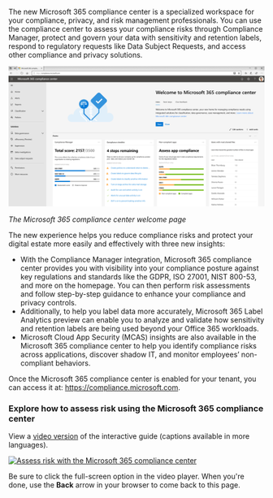 The new Microsoft 365 compliance center is a specialized workspace for your compliance, privacy, and risk management professionals. You can use the compliance center to assess your compliance risks through Compliance Manager, protect and govern your data with sensitivity and retention labels, respond to regulatory requests like Data Subject Requests, and access other compliance and privacy solutions. 

![Microsoft 365 compliance center](../media/4-compliance-center.png)

*The Microsoft 365 compliance center welcome page*

The new experience helps you reduce compliance risks and protect your digital estate more easily and effectively with three new insights:

- With the Compliance Manager integration, Microsoft 365 compliance center provides you with visibility into your compliance posture against key regulations and standards like the GDPR, ISO 27001, NIST 800-53, and more on the homepage. You can then perform risk assessments and follow step-by-step guidance to enhance your compliance and privacy controls.
- Additionally, to help you label data more accurately, Microsoft 365 Label Analytics preview can enable you to analyze and validate how sensitivity and retention labels are being used beyond your Office 365 workloads. 
- Microsoft Cloud App Security (MCAS) insights are also available in the Microsoft 365 compliance center to help you identify compliance risks across applications, discover shadow IT, and monitor employees’ non-compliant behaviors.

Once the Microsoft 365 compliance center is enabled for your tenant, you can access it at: https://compliance.microsoft.com.

### Explore how to assess risk using the Microsoft 365 compliance center

View a [video version](https://www.microsoft.com/videoplayer/embed/RE44DnN) of the interactive guide (captions available in more languages).

<a href="https://mslearn.cloudguides.com/guides/Assess%20risk%20with%20Compliance%20Manager">![Assess risk with the Microsoft 365 compliance center](../media/lab-compliance-image.png)</a>  

Be sure to click the full-screen option in the video player. When you're done, use the **Back** arrow in your browser to come back to this page. 
